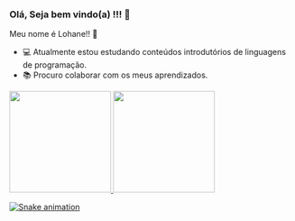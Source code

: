 ### Olá, Seja bem vindo(a) !!! 👋

  Meu nome é Lohane!! 🤍
- 💻 Atualmente estou estudando conteúdos introdutórios de linguagens de programação.
- 📚 Procuro colaborar com os meus aprendizados.


<div>
<a href="https://github.com/LOHANERIBEIRO">
<img height="180em" src="https://github-readme-stats.vercel.app/api?username=LOHANERIBEIRO&show_icons=true&theme=gotham&include_all_commits=true&count_private=true"/>
<img height="180em" src="https://github-readme-stats.vercel.app/api/top-langs/?username=LOHANERIBEIRO&layout=compact&langs_count=7&theme=gotham"/>
</div>

![Snake animation](https://github.com/LOHANERIBEIRO/LOHANERIBEIRO/blob/output/github-contribution-grid-snake.svg)

